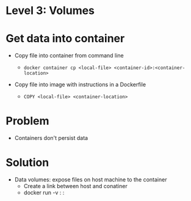 Level 3: Volumes
====

# Get data into container
- Copy file into container from command line
  - `docker container cp <local-file> <container-id>:<container-location>`

- Copy file into image with instructions in a Dockerfile
  - `COPY <local-file> <container-location>`

# Problem
- Containers don't persist data

# Solution
- Data volumes: expose files on host machine to the container
  - Create a link between host and conatiner
  - docker run -v <local-location>:<container-location> <image>:<version>
